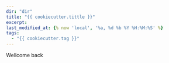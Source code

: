 ```yaml
---
dir: "dir"
title: "{{ cookiecutter.tittle }}"
excerpt:
last_modified_at: {% now 'local', '%a, %d %b %Y %H:%M:%S' %}
tags: 
  - "{{ cookiecutter.tag }}"
---
```


Wellcome back